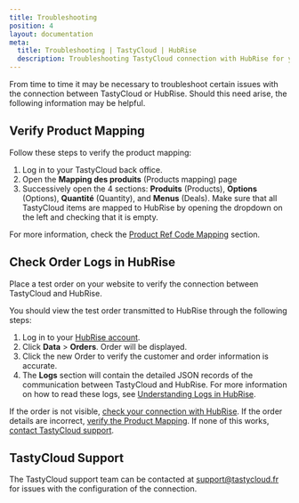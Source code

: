 ```yaml
---
title: Troubleshooting
position: 4
layout: documentation
meta:
  title: Troubleshooting | TastyCloud | HubRise
  description: Troubleshooting TastyCloud connection with HubRise for your EPOS and other apps to work as a cohesive whole. Connect apps and synchronise your data.
---
```


From time to time it may be necessary to troubleshoot certain issues with the connection between TastyCloud or HubRise. Should this need arise, the following information may be helpful.

## Verify Product Mapping

Follow these steps to verify the product mapping:

1. Log in to your TastyCloud back office.
1. Open the **Mapping des produits** (Products mapping) page
1. Successively open the 4 sections: **Produits** (Products), **Options** (Options), **Quantité** (Quantity), and **Menus** (Deals). Make sure that all TastyCloud items are mapped to HubRise by opening the dropdown on the left and checking that it is empty.

For more information, check the [Product Ref Code Mapping](/apps/tastycloud/map-ref-codes/#products-and-options) section.

## Check Order Logs in HubRise

Place a test order on your website to verify the connection between TastyCloud and HubRise.

You should view the test order transmitted to HubRise through the following steps:

1. Log in to your [HubRise account](https://manager.hubrise.com).
1. Click **Data** > **Orders**. Order will be displayed.
1. Click the new Order to verify the customer and order information is accurate.
1. The **Logs** section will contain the detailed JSON records of the communication between TastyCloud and HubRise. For more information on how to read these logs, see [Understanding Logs in HubRise](/docs/hubrise-logs).

If the order is not visible, [check your connection with HubRise](/apps/tastycloud/connect-hubrise). If the order details are incorrect, [verify the Product Mapping](/apps/tastycloud/map-ref-codes/). If none of this works, [contact TastyCloud support](#tastycloud-support).

## TastyCloud Support

The TastyCloud support team can be contacted at [support@tastycloud.fr](mailto:support@tastycloud.fr) for issues with the configuration of the connection.
